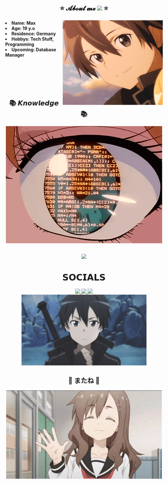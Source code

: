 <div>
<h2 align="center">⭐ 𝓐𝓫𝓸𝓾𝓽 𝓶𝓮  <img src="https://raw.githubusercontent.com/innng/innng/master/assets/kyubey.gif" height="40"/> ⭐</h2>
<div align="center">
  <img src="assets/Kirito.gif" height="270" width="320" align="right">
</div>
<div align="left">
  <li><b>Name: Max</b></li>
  <li><b>Age: 19 y.o</b></li>
  <li><b>Residence: Germany</b></li>
  <li><b>Hobbys: Tech Stuff, Programming</b></li>
  <li><b>Upcoming: Database Manager</b></li>
  <br><br>
  <br><br><br><br>
</div>

<div align="center">
    <h2>📚 𝙆𝙣𝙤𝙬𝙡𝙚𝙙𝙜𝙚 📚</h2>
</div>
<div align="center">
    <img src="assets/Knowledge.gif" alt="Knowledge">
     <br><br>
</div>

<div>
<p align="center">
  <a href="https://skillicons.dev">
    <img src="https://skillicons.dev/icons?i=java,powershell,py,bash,linux,mongodb" />
  </a>
</p>
</div>

<h1 align="center">𝗦𝗢𝗖𝗜𝗔𝗟𝗦</h1>
<div align="center">
  <a href="https://www.linkedin.com/in/maximilian-wolf-89532a28b/">
  <img src="https://img.shields.io/badge/LinkedIn-0077B5?style=for-the-badge&logo=linkedin&logoColor=white" target="_blank" rel="noopener noreferrer">
  </a>
  <a href="https://github.com/Melone145">
  <img src="https://img.shields.io/badge/-GitHub-181717?style=for-the-badge&logo=GitHub&logoColor=white'" target="_blank" rel="noopener noreferrer">
  </a>
  <a href="https://discord.com/users/346693214570283009" >
  <img src="https://img.shields.io/badge/Discord-7289DA?style=for-the-badge&logo=discord&logoColor=white" target="_blank" rel="noopener noreferrer">
  </a>
  <br>
  <img src=assets/SAO.gif width="400" height="auto">
</div>

<h2 align="center">👋 またね 👋</h2>
<div align="center">
  <img src="assets/hi_goodbye.gif"/>

